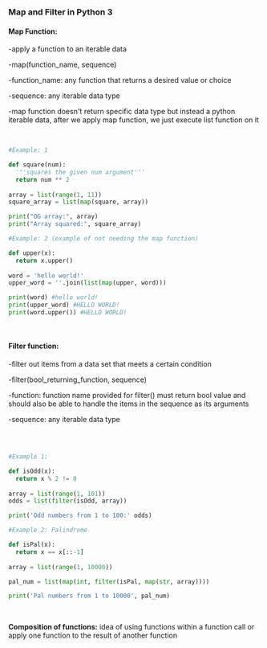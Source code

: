 ### Map and Filter in Python 3

#### Map Function:

-apply a function to an iterable data 

-map(function_name, sequence)

-function_name: any function that returns a desired value or choice 

-sequence: any iterable data type 

-map function doesn't return specific data type but instead a python iterable data, after we apply map function, we just execute list function on it 

</br>

```python 
#Example: 1

def square(num):
  '''squares the given num argument'''
  return num ** 2
  
array = list(range(1, 11))
square_array = list(map(square, array))

print("OG array:", array)
print("Array squared:", square_array) 

#Example: 2 (example of not needing the map function)

def upper(x):
  return x.upper()
  
word = 'hello world!'
upper_word = ''.join(list(map(upper, word)))

print(word) #hello world!
print(upper_word) #HELLO WORLD!
print(word.upper()) #HELLO WORLD!
```
</br>

#### Filter function: 

-filter out items from a data set that meets a certain condition

-filter(bool_returning_function, sequence) 

-function: function name provided for filter() must return bool value and should also be able to handle the items in the sequence as its arguments 

-sequence: any iterable data type 

</br>

```python

#Example 1:

def isOdd(x):
  return x % 2 != 0 
  
array = list(range(1, 101))
odds = list(filter(isOdd, array))

print('Odd numbers from 1 to 100:' odds) 

#Example 2: Palindrome 

def isPal(x):
  return x == x[::-1]
  
array = list(range(1, 10000))

pal_num = list(map(int, filter(isPal, map(str, array))))

print('Pal numbers from 1 to 10000', pal_num)
```
</br>


**Composition of functions:** idea of using functions within a function call or apply one function to the result of another function





